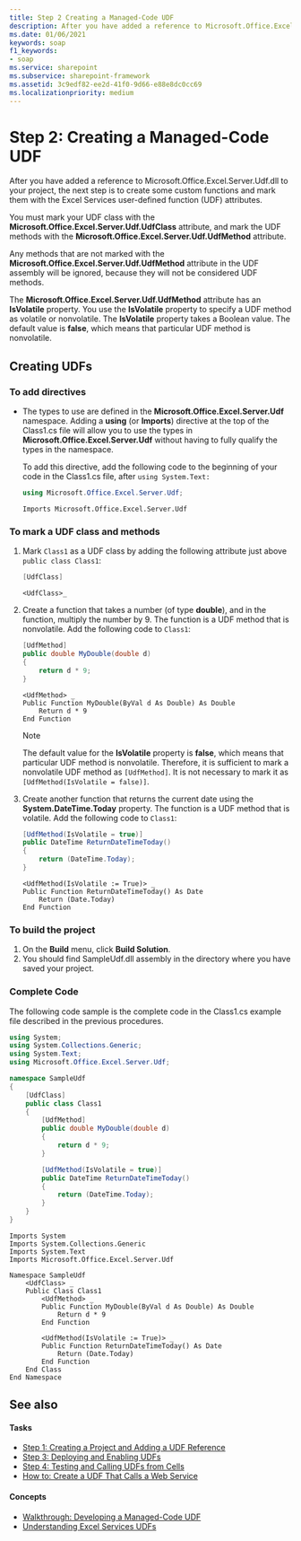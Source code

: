 ```yaml
---
title: Step 2 Creating a Managed-Code UDF
description: After you have added a reference to Microsoft.Office.Excel.Server.Udf.dll to your project, the next step is to create some custom functions and mark them with the Excel Services user-defined function (UDF) attributes.
ms.date: 01/06/2021
keywords: soap
f1_keywords:
- soap
ms.service: sharepoint
ms.subservice: sharepoint-framework
ms.assetid: 3c9edf82-ee2d-41f0-9d66-e88e8dc0cc69
ms.localizationpriority: medium
---
```

# Step 2: Creating a Managed-Code UDF

After you have added a reference to Microsoft.Office.Excel.Server.Udf.dll to your project, the next step is to create some custom functions and mark them with the Excel Services user-defined function (UDF) attributes.

You must mark your UDF class with the **Microsoft.Office.Excel.Server.Udf.UdfClass** attribute, and mark the UDF methods with the **Microsoft.Office.Excel.Server.Udf.UdfMethod** attribute.

Any methods that are not marked with the **Microsoft.Office.Excel.Server.Udf.UdfMethod** attribute in the UDF assembly will be ignored, because they will not be considered UDF methods.

The **Microsoft.Office.Excel.Server.Udf.UdfMethod** attribute has an **IsVolatile** property. You use the **IsVolatile** property to specify a UDF method as volatile or nonvolatile. The **IsVolatile** property takes a Boolean value. The default value is **false**, which means that particular UDF method is nonvolatile.

## Creating UDFs

### To add directives

- The types to use are defined in the **Microsoft.Office.Excel.Server.Udf** namespace. Adding a **using** (or **Imports**) directive at the top of the Class1.cs file will allow you to use the types in **Microsoft.Office.Excel.Server.Udf** without having to fully qualify the types in the namespace.

    To add this directive, add the following code to the beginning of your code in the Class1.cs file, after  `using System.Text:`

    ```csharp
    using Microsoft.Office.Excel.Server.Udf;
    ```
    
    ```vbnet
    Imports Microsoft.Office.Excel.Server.Udf
    ```
    
### To mark a UDF class and methods

1. Mark  `Class1` as a UDF class by adding the following attribute just above `public class Class1`:

    ```csharp
    [UdfClass]
    ```
    
    ```vbnet
    <UdfClass>_
    ```
    
2. Create a function that takes a number (of type **double**), and in the function, multiply the number by 9. The function is a UDF method that is nonvolatile. Add the following code to  `Class1`:

    ```csharp
    [UdfMethod]
    public double MyDouble(double d)
    {
        return d * 9;
    }
    ```

    ```vbnet
    <UdfMethod> _
    Public Function MyDouble(ByVal d As Double) As Double
        Return d * 9
    End Function
    ```

    > [!NOTE]
    > The default value for the **IsVolatile** property is **false**, which means that particular UDF method is nonvolatile. Therefore, it is sufficient to mark a nonvolatile UDF method as  `[UdfMethod]`. It is not necessary to mark it as  `[UdfMethod(IsVolatile = false)]`.

1. Create another function that returns the current date using the **System.DateTime.Today** property. The function is a UDF method that is volatile. Add the following code to `Class1`:

    ```csharp
    [UdfMethod(IsVolatile = true)]
    public DateTime ReturnDateTimeToday()
    {
        return (DateTime.Today);
    }
    ```
    

    ```vbnet
    <UdfMethod(IsVolatile := True)> _
    Public Function ReturnDateTimeToday() As Date
        Return (Date.Today)
    End Function
    ```
    
### To build the project

1. On the **Build** menu, click **Build Solution**.
1. You should find SampleUdf.dll assembly in the directory where you have saved your project.

### Complete Code

The following code sample is the complete code in the Class1.cs example file described in the previous procedures.

```csharp
using System;
using System.Collections.Generic;
using System.Text;
using Microsoft.Office.Excel.Server.Udf;

namespace SampleUdf
{
    [UdfClass]
    public class Class1
    {
        [UdfMethod]
        public double MyDouble(double d)
        {
            return d * 9;
        }

        [UdfMethod(IsVolatile = true)]
        public DateTime ReturnDateTimeToday()
        {
            return (DateTime.Today);
        }
    }
}
```

```vbnet
Imports System
Imports System.Collections.Generic
Imports System.Text
Imports Microsoft.Office.Excel.Server.Udf

Namespace SampleUdf
    <UdfClass> _
    Public Class Class1
        <UdfMethod> _
        Public Function MyDouble(ByVal d As Double) As Double
            Return d * 9
        End Function

        <UdfMethod(IsVolatile := True)> _
        Public Function ReturnDateTimeToday() As Date
            Return (Date.Today)
        End Function
    End Class
End Namespace
```

## See also

#### Tasks

- [Step 1: Creating a Project and Adding a UDF Reference](step-1-creating-a-project-and-adding-a-udf-reference.md)
- [Step 3: Deploying and Enabling UDFs](step-3-deploying-and-enabling-udfs.md)
- [Step 4: Testing and Calling UDFs from Cells](step-4-testing-and-calling-udfs-from-cells.md)
- [How to: Create a UDF That Calls a Web Service](how-to-create-a-udf-that-calls-a-web-service.md)

#### Concepts

- [Walkthrough: Developing a Managed-Code UDF](walkthrough-developing-a-managed-code-udf.md)
- [Understanding Excel Services UDFs](understanding-excel-services-udfs.md)
